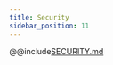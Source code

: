 ```yaml
---
title: Security
sidebar_position: 11
---
```


@@include[SECURITY.md](https://github.com/espanso/espanso/blob/dfd695b8e0173d0c8c71e17714c6074cf641b7bd/SECURITY.md)